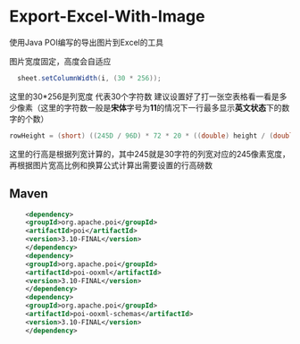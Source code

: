 # Export-Excel-With-Image
使用Java POI编写的导出图片到Excel的工具

图片宽度固定，高度会自适应

```java
  sheet.setColumnWidth(i, (30 * 256));
```
这里的30\*256是列宽度 代表30个字符数 建议设置好了打一张空表格看一看是多少像素（这里的字符数一般是**宋体**字号为**11**的情况下一行最多显示**英文状态**下的数字的个数）

```java
rowHeight = (short) ((245D / 96D) * 72 * 20 * ((double) height / (double) width));
```
这里的行高是根据列宽计算的，其中245就是30字符的列宽对应的245像素宽度，再根据图片宽高比例和换算公式计算出需要设置的行高磅数

## Maven
```xml
    <dependency>
	<groupId>org.apache.poi</groupId>
	<artifactId>poi</artifactId>
	<version>3.10-FINAL</version>
    </dependency>
    <dependency>
	<groupId>org.apache.poi</groupId>
	<artifactId>poi-ooxml</artifactId>
	<version>3.10-FINAL</version>
    </dependency>
    <dependency>
	<groupId>org.apache.poi</groupId>
	<artifactId>poi-ooxml-schemas</artifactId>
	<version>3.10-FINAL</version>
    </dependency>   
```
